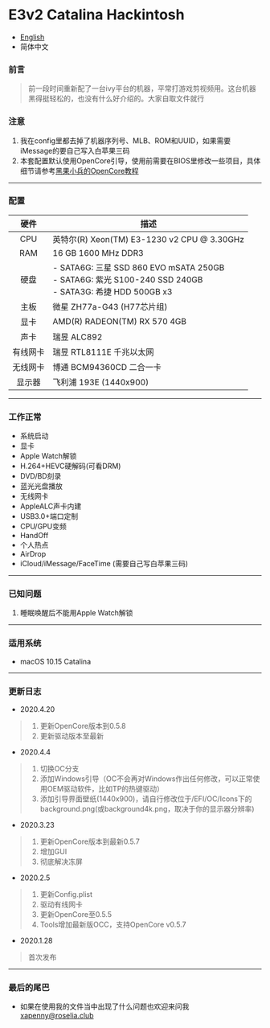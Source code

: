 

# E3v2 Catalina Hackintosh

- [English](https://github.com/xapenny/E3v2-Catalina-Hackintosh-setup/blob/master/README_EN.md)
- 简体中文

### 前言

> 前一段时间重新配了一台ivy平台的机器，平常打游戏剪视频用。这台机器黑得挺轻松的，也没有什么好介绍的。大家自取文件就行

### 注意

1. 我在config里都去掉了机器序列号、MLB、ROM和UUID，如果需要iMessage的要自己写入白苹果三码
2. 本套配置默认使用OpenCore引导，使用前需要在BIOS里修改一些项目，具体细节请参考[黑果小兵的OpenCore教程](https://blog.daliansky.net/OpenCore-BootLoader.html)

---

### 配置

|   硬件   | 描述                                                         |
| :------: | ------------------------------------------------------------ |
|   CPU    | 英特尔(R) Xeon(TM) E3-1230 v2 CPU @ 3.30GHz                   |
|   RAM    | 16 GB 1600 MHz DDR3                                          |
|   硬盘   | - SATA6G: 三星 SSD 860 EVO mSATA 250GB <br/>- SATA6G: 紫光 S100-240 SSD 240GB<br/>- SATA3G: 希捷 HDD 500GB x3 |
|   主板   | 微星 ZH77a-G43 (H77芯片组)                                                |
|   显卡   | AMD(R) RADEON(TM) RX 570 4GB                                 |
|   声卡   | 瑞昱 ALC892                                               |
| 有线网卡 | 瑞昱 RTL8111E 千兆以太网                |
| 无线网卡 | 博通 BCM94360CD 二合一卡                                         |
|  显示器  | 飞利浦 193E (1440x900)                                      |

---

### 工作正常

- 系统启动
- 显卡
- Apple Watch解锁
- H.264+HEVC硬解码(可看DRM)
- DVD/BD刻录
- 蓝光光盘播放
- 无线网卡
- AppleALC声卡内建
- USB3.0+端口定制
- CPU/GPU变频
- HandOff
- 个人热点
- AirDrop
- iCloud/iMessage/FaceTime (需要自己写白苹果三码)

---

### 已知问题

1. 睡眠唤醒后不能用Apple Watch解锁

---


### 适用系统

- macOS 10.15 Catalina

---

### 更新日志

- 2020.4.20

> 1. 更新OpenCore版本到0.5.8
> 2. 更新驱动版本至最新

- 2020.4.4

> 1. 切换OC分支
> 2. 添加Windows引导（OC不会再对Windows作出任何修改，可以正常使用OEM驱动软件，比如TP的热键驱动）
> 3. 添加引导界面壁纸(1440x900)，请自行修改位于/EFI/OC/Icons下的background.png(或background4k.png，取决于你的显示器分辨率)

- 2020.3.23
> 1. 更新OpenCore版本到最新0.5.7
> 2. 增加GUI
> 3. 彻底解决冻屏

- 2020.2.5

> 1. 更新Config.plist
> 2. 驱动有线网卡
> 3. 更新OpenCore至0.5.5
> 4. Tools增加最新版OCC，支持OpenCore v0.5.7


- 2020.1.28

> 首次发布

---

### 最后的尾巴

- 如果在使用我的文件当中出现了什么问题也欢迎来问我<xapenny@roselia.club>
